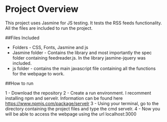 # Project Overview

This project uses Jasmine for JS testing. It tests the RSS feeds functionality.  All the files are included to run the project. 

##Files Included

* Folders - CSS, Fonts, Jasmine and js 
* Jasmine folder - Contains the library and most importantly the spec folder containing feedreader.js. In the library jasmine-jquery was included.
* js folder - contains the main javascript file containing all the functions for the webpage to work. 


##How to run 

1 - Download the repository
2 - Create a run environment. I recomment installing npm and servelr. Information can be found here https://www.npmjs.com/package/servelr
3 - Using your terminal, go to the directory containing the project files and type the cmd servelr. 
4 - Now you will be able to access the webpage using the url localhost:3000


